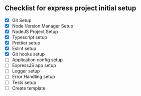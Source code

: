 ## Checklist for express project initial setup 

- [x] Git Setup
- [x] Node Version Manager Setup
- [x] NodeJS Project Setup
- [x] Typescript setup
- [x] Prettier setup
- [x] Eslint setup
- [x] Git hooks setup
- [ ] Application config setup
- [ ] ExpressJS app setup
- [ ] Logger setup
- [ ] Error Handling setup
- [ ] Tests setup
- [ ] Create template